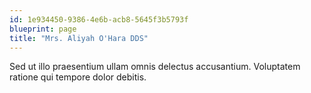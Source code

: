```yaml
---
id: 1e934450-9386-4e6b-acb8-5645f3b5793f
blueprint: page
title: "Mrs. Aliyah O'Hara DDS"
---
```

Sed ut illo praesentium ullam omnis delectus accusantium. Voluptatem ratione qui tempore dolor debitis.